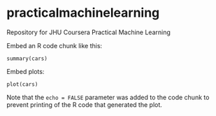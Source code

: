 # practicalmachinelearning
Repository for JHU Coursera Practical Machine Learning

Embed an R code chunk like this:

```{r}
summary(cars)
```

Embed plots:

```{r, echo=FALSE}
plot(cars)
```

Note that the `echo = FALSE` parameter was added to the code chunk to prevent printing of the R code that generated the plot.